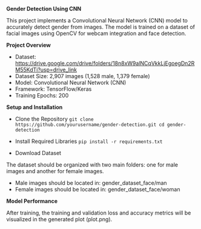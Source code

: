 **Gender Detection Using CNN**

This project implements a Convolutional Neural Network (CNN) model to accurately detect gender from images. The model is trained on a dataset of facial images using OpenCV for webcam integration and face detection.

**Project Overview**

- Dataset: https://drive.google.com/drive/folders/18n8xW9alNCqVkkLjEgoegDn2RM55KdTi?usp=drive_link
- Dataset Size: 2,907 images (1,528 male, 1,379 female)
- Model: Convolutional Neural Network (CNN)
- Framework: TensorFlow/Keras
- Training Epochs: 200

**Setup and Installation**

- Clone the Repository
`git clone https://github.com/yourusername/gender-detection.git
cd gender-detection`

- Install Required Libraries
`pip install -r requirements.txt`

- Download Dataset

The dataset should be organized with two main folders: one for male images and another for female images.

- Male images should be located in: gender_dataset_face/man
- Female images should be located in: gender_dataset_face/woman

**Model Performance**

After training, the training and validation loss and accuracy metrics will be visualized in the generated plot (plot.png).
